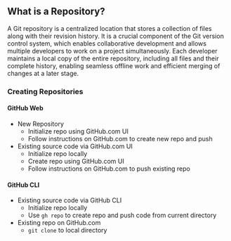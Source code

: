 ## What is a Repository?

A Git repository is a centralized location that stores a collection of files along with their revision history. It is a crucial component of the Git version control system, which enables collaborative development and allows multiple developers to work on a project simultaneously. Each developer maintains a local copy of the entire repository, including all files and their complete history, enabling seamless offline work and efficient merging of changes at a later stage. 

### Creating Repositories

#### GitHub Web

- New Repository
	- Initialize repo using GitHub.com UI
	- Follow instructions on GitHub.com to create new repo and push
- Existing source code via GitHub.com UI
	- Initialize repo locally
	- Create repo using GitHub.com UI
	- Follow instructions on GitHub.com to push existing repo

#### GitHub CLI

- Existing source code via GitHub CLI
	- Initialize repo locally
	- Use `gh repo` to create repo and push code from current directory
- Existing repo on GitHub.com
	- `git clone` to local directory